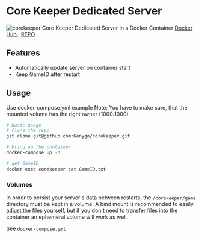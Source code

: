 # Core Keeper Dedicated Server
![corekeeper](https://user-images.githubusercontent.com/136487/168213246-7f561105-136e-47fa-abd9-fac1c97ca48d.png)
Core Keeper Dedicated Server in a Docker Container [Docker Hub ](https://hub.docker.com/r/genygo/corekeeper). [REPO](https://github.com/Genygo/corekeeper)

## Features
- Automatically update server on container start
- Keep GameID after restart

## Usage
Use docker-compose.yml example
Note: You have to make sure, that the mounted volume has the right owner (1000:1000)
```bash
# Basic usage
# Clone the repo
git clone git@github.com:Genygo/corekeeper.git

# bring up the container
docker-compose up -d

# get GameID
docker exec corekeeper cat GameID.txt

```


### Volumes
In order to persist your server's data between restarts, the `/corekeeper/game` directory must be kept in a volume. A bind mount is recommended to easily adjust the files yourself, but if you don't need to transfer files into the container an ephemeral volume will work as well.

See `docker-compose.yml`

